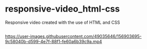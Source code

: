 # responsive-video_html-css
Responsive video created with the use of HTML and CSS
##



https://user-images.githubusercontent.com/49035646/156903695-9c58040b-d599-4e7f-88f1-fe60a6b39c9a.mp4

